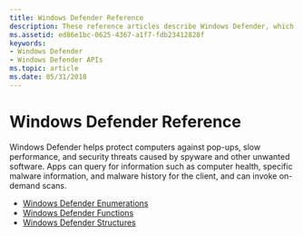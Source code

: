 ```yaml
---
title: Windows Defender Reference
description: These reference articles describe Windows Defender, which helps protect computers against pop-ups, slow performance, and security threats.
ms.assetid: ed86e1bc-0625-4367-a1f7-fdb23412828f
keywords:
- Windows Defender
- Windows Defender APIs
ms.topic: article
ms.date: 05/31/2018
---
```


# Windows Defender Reference

Windows Defender helps protect computers against pop-ups, slow performance, and security threats caused by spyware and other unwanted software. Apps can query for information such as computer health, specific malware information, and malware history for the client, and can invoke on-demand scans.


-   [Windows Defender Enumerations](windows-defender-enumerations.md)
-   [Windows Defender Functions](windows-defender-functions.md)
-   [Windows Defender Structures](windows-defender-structures.md)

 

 





